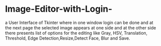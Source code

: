 # Image-Editor-with-Login-
a User Interface of Tkinter where in one
window login can be done and at the next page the selected image
appears at one side and at the other side there presents list of
options for the editing like Gray, HSV, Translation, Threshold, Edge
Detection,Resize,Detect Face, Blur and Save.
